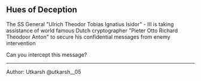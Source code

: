 ## Hues of Deception

The SS General "Ulrich Theodor Tobias Ignatius Isidor" - III is taking assistance of world famous Dutch cryptographer "Pieter Otto Richard Theodoor Anton" to secure his confidential messages from enemy intervention

Can you intercept this message?

---

Author: Utkarsh @utkarsh\_\_05

